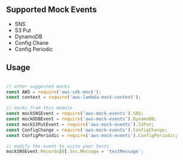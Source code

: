 ## Supported Mock Events
 - SNS
 - S3 Put
 - DynamoDB
 - Config Chane
 - Config Periodic

## Usage

```js

// other suggested mocks
const AWS = require('aws-sdk-mock');
const context = require('aws-lambda-mock-context');

// mocks from this module
const mockSNSEvent = require('aws-mock-events').SNS;
const mockDDBEvent = require('aws-mock-events').DynamoDB;
const mockS3PutEvent = require('aws-mock-events').S3Put;
const ConfigChange = require('aws-mock-events').ConfigChange;
const ConfigPeriodic = require('aws-mock-events').ConfigPeriodic;

// modify the event to suite your tests
mockSNSEvent.Records[0].Sns.Message = 'testMessage';
```

